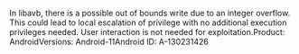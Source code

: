 In libavb, there is a possible out of bounds write due to an integer overflow. This could lead to local escalation of privilege with no additional execution privileges needed. User interaction is not needed for exploitation.Product: AndroidVersions: Android-11Android ID: A-130231426